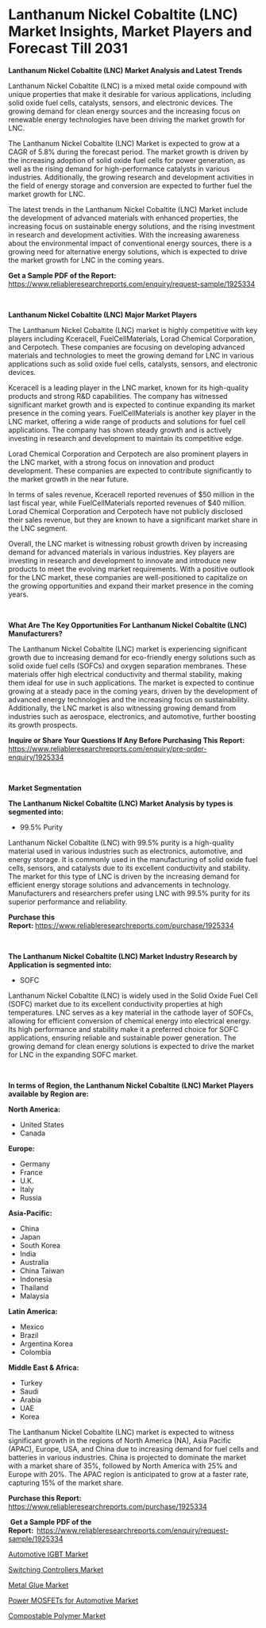 <p><h1>Lanthanum Nickel Cobaltite (LNC) Market Insights, Market Players and Forecast Till 2031</h1></p><p><strong>Lanthanum Nickel Cobaltite (LNC) Market Analysis and Latest Trends</strong></p>
<p><p>Lanthanum Nickel Cobaltite (LNC) is a mixed metal oxide compound with unique properties that make it desirable for various applications, including solid oxide fuel cells, catalysts, sensors, and electronic devices. The growing demand for clean energy sources and the increasing focus on renewable energy technologies have been driving the market growth for LNC.</p><p>The Lanthanum Nickel Cobaltite (LNC) Market is expected to grow at a CAGR of 5.8% during the forecast period. The market growth is driven by the increasing adoption of solid oxide fuel cells for power generation, as well as the rising demand for high-performance catalysts in various industries. Additionally, the growing research and development activities in the field of energy storage and conversion are expected to further fuel the market growth for LNC.</p><p>The latest trends in the Lanthanum Nickel Cobaltite (LNC) Market include the development of advanced materials with enhanced properties, the increasing focus on sustainable energy solutions, and the rising investment in research and development activities. With the increasing awareness about the environmental impact of conventional energy sources, there is a growing need for alternative energy solutions, which is expected to drive the market growth for LNC in the coming years.</p></p>
<p><strong>Get a Sample PDF of the Report:&nbsp;</strong> <a href="https://www.reliableresearchreports.com/enquiry/request-sample/1925334">https://www.reliableresearchreports.com/enquiry/request-sample/1925334</a></p>
<p>&nbsp;</p>
<p><strong>Lanthanum Nickel Cobaltite (LNC) Major Market Players</strong></p>
<p><p>The Lanthanum Nickel Cobaltite (LNC) market is highly competitive with key players including Kceracell, FuelCellMaterials, Lorad Chemical Corporation, and Cerpotech. These companies are focusing on developing advanced materials and technologies to meet the growing demand for LNC in various applications such as solid oxide fuel cells, catalysts, sensors, and electronic devices.</p><p>Kceracell is a leading player in the LNC market, known for its high-quality products and strong R&D capabilities. The company has witnessed significant market growth and is expected to continue expanding its market presence in the coming years. FuelCellMaterials is another key player in the LNC market, offering a wide range of products and solutions for fuel cell applications. The company has shown steady growth and is actively investing in research and development to maintain its competitive edge.</p><p>Lorad Chemical Corporation and Cerpotech are also prominent players in the LNC market, with a strong focus on innovation and product development. These companies are expected to contribute significantly to the market growth in the near future.</p><p>In terms of sales revenue, Kceracell reported revenues of $50 million in the last fiscal year, while FuelCellMaterials reported revenues of $40 million. Lorad Chemical Corporation and Cerpotech have not publicly disclosed their sales revenue, but they are known to have a significant market share in the LNC segment.</p><p>Overall, the LNC market is witnessing robust growth driven by increasing demand for advanced materials in various industries. Key players are investing in research and development to innovate and introduce new products to meet the evolving market requirements. With a positive outlook for the LNC market, these companies are well-positioned to capitalize on the growing opportunities and expand their market presence in the coming years.</p></p>
<p>&nbsp;</p>
<p><strong>What Are The Key Opportunities For Lanthanum Nickel Cobaltite (LNC) Manufacturers?</strong></p>
<p><p>The Lanthanum Nickel Cobaltite (LNC) market is experiencing significant growth due to increasing demand for eco-friendly energy solutions such as solid oxide fuel cells (SOFCs) and oxygen separation membranes. These materials offer high electrical conductivity and thermal stability, making them ideal for use in such applications. The market is expected to continue growing at a steady pace in the coming years, driven by the development of advanced energy technologies and the increasing focus on sustainability. Additionally, the LNC market is also witnessing growing demand from industries such as aerospace, electronics, and automotive, further boosting its growth prospects.</p></p>
<p><strong>Inquire or Share Your Questions If Any Before Purchasing This Report:</strong> <a href="https://www.reliableresearchreports.com/enquiry/pre-order-enquiry/1925334">https://www.reliableresearchreports.com/enquiry/pre-order-enquiry/1925334</a></p>
<p>&nbsp;</p>
<p><strong>Market Segmentation</strong></p>
<p><strong>The Lanthanum Nickel Cobaltite (LNC) Market Analysis by types is segmented into:</strong></p>
<p><ul><li>99.5% Purity</li></ul></p>
<p><p>Lanthanum Nickel Cobaltite (LNC) with 99.5% purity is a high-quality material used in various industries such as electronics, automotive, and energy storage. It is commonly used in the manufacturing of solid oxide fuel cells, sensors, and catalysts due to its excellent conductivity and stability. The market for this type of LNC is driven by the increasing demand for efficient energy storage solutions and advancements in technology. Manufacturers and researchers prefer using LNC with 99.5% purity for its superior performance and reliability.</p></p>
<p><strong>Purchase this Report:&nbsp;</strong><a href="https://www.reliableresearchreports.com/purchase/1925334">https://www.reliableresearchreports.com/purchase/1925334</a></p>
<p>&nbsp;</p>
<p><strong>The Lanthanum Nickel Cobaltite (LNC) Market Industry Research by Application is segmented into:</strong></p>
<p><ul><li>SOFC</li></ul></p>
<p><p>Lanthanum Nickel Cobaltite (LNC) is widely used in the Solid Oxide Fuel Cell (SOFC) market due to its excellent conductivity properties at high temperatures. LNC serves as a key material in the cathode layer of SOFCs, allowing for efficient conversion of chemical energy into electrical energy. Its high performance and stability make it a preferred choice for SOFC applications, ensuring reliable and sustainable power generation. The growing demand for clean energy solutions is expected to drive the market for LNC in the expanding SOFC market.</p></p>
<p>&nbsp;</p>
<p><strong>In terms of Region, the Lanthanum Nickel Cobaltite (LNC) Market Players available by Region are:</strong></p>
<p>
    <p> <strong> North America: </strong>
        <ul>
            <li>United States</li>
            <li>Canada</li>
        </ul>
        </p> 
    <p> <strong> Europe: </strong>
        <ul>
            <li>Germany</li>
            <li>France</li>
            <li>U.K.</li>
            <li>Italy</li>
            <li>Russia</li>
        </ul>
        </p> 
    <p> <strong> Asia-Pacific: </strong>
        <ul>
            <li>China</li>
            <li>Japan</li>
            <li>South Korea</li>
            <li>India</li>
            <li>Australia</li>
            <li>China Taiwan</li>
            <li>Indonesia</li>
            <li>Thailand</li>
            <li>Malaysia</li>
        </ul>
        </p> 
    <p> <strong> Latin America: </strong>
        <ul>
            <li>Mexico</li>
            <li>Brazil</li>
            <li>Argentina Korea</li>
            <li>Colombia</li>
        </ul>
        </p> 
    <p> <strong> Middle East & Africa: </strong>
        <ul>
            <li>Turkey</li>
            <li>Saudi</li>
            <li>Arabia</li>
            <li>UAE</li>
            <li>Korea</li>
        </ul>
    </p>
    </p>
<p><p>The Lanthanum Nickel Cobaltite (LNC) market is expected to witness significant growth in the regions of North America (NA), Asia Pacific (APAC), Europe, USA, and China due to increasing demand for fuel cells and batteries in various industries. China is projected to dominate the market with a market share of 35%, followed by North America with 25% and Europe with 20%. The APAC region is anticipated to grow at a faster rate, capturing 15% of the market share.</p></p>
<p><strong>Purchase this Report: </strong><a href="https://www.reliableresearchreports.com/purchase/1925334">https://www.reliableresearchreports.com/purchase/1925334</a></p>
<p>&nbsp;<strong>Get a Sample PDF of the Report:&nbsp;&nbsp;</strong><a href="https://www.reliableresearchreports.com/enquiry/request-sample/1925334">https://www.reliableresearchreports.com/enquiry/request-sample/1925334</a></p>
<p><strong></strong></p>
<p><p><a href="https://cautious-neon-760.notion.site/Global-Automotive-IGBT-Market-Size-and-Market-Trends-Insights-and-Projections-from-2024-to-2031-1fa72102ab804255b8c79e1dfca04ac0">Automotive IGBT Market</a></p><p><a href="https://spotless-saver-8fd.notion.site/Switching-Controllers-Market-Size-Furnishes-Valuable-Information-Encompassing-Market-Share-Market-T-b1907a02e9ad469ab8559a02a03e742c">Switching Controllers Market</a></p><p><a href="https://view.publitas.com/reportprime-1/metal-glue-market-size-growth-outlook-from-2024-to-2031-projecting-at-markets-trends-analysis-by-application-regional-outlook-and-revenue/">Metal Glue Market</a></p><p><a href="https://frill-swim-3cd.notion.site/Power-MOSFETs-for-Automotive-Market-Size-Growing-and-Forecasted-for-period-from-2024-2031-and-prov-3ddde47d9cfe4347b961f409e03e6bd3">Power MOSFETs for Automotive Market</a></p><p><a href="https://view.publitas.com/reportprime-1/compostable-polymer-market-analysis-examines-its-scope-on-growth-opportunities-and-forecasted-trends-spanning-from-2024-to-2031/">Compostable Polymer Market</a></p></p>